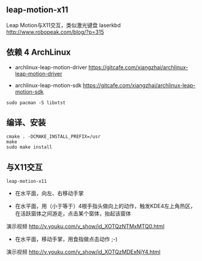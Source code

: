 leap-motion-x11
----------------

Leap Motion与X11交互，类似激光键盘 laserkbd http://www.robopeak.com/blog/?p=315


## 依赖 4 ArchLinux

* archlinux-leap-motion-driver 
https://gitcafe.com/xiangzhai/archlinux-leap-motion-driver

* archlinux-leap-motion-sdk 
https://gitcafe.com/xiangzhai/archlinux-leap-motion-sdk

```
sudo pacman -S libxtst
```

## 编译、安装

```
cmake . -DCMAKE_INSTALL_PREFIX=/usr
make
sudo make install
```


## 与X11交互

```
leap-motion-x11
```

* 在水平面，向左、右移动手掌

* 在水平面，用（小于等于）4根手指头做向上的动作，触发KDE4左上角热区，
在活跃窗体之间游走，点击某个窗体，抬起该窗体

演示视频 http://v.youku.com/v_show/id_XOTQzNTMxMTQ0.html

* 在水平面，移动手掌，用食指做点击动作 ;-)

演示视频 http://v.youku.com/v_show/id_XOTQzMDExNjY4.html

